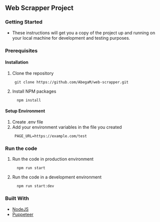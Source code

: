 ## Web Scrapper Project

### Getting Started

- These instructions will get you a copy of the project up and running on your local machine for development and testing purposes.

### Prerequisites

#### Installation

1.  Clone the repository
    ```
     git clone https://github.com/AbegaM/web-scrapper.git
    ```
2.  Install NPM packages
    ```
      npm install
    ```

#### Setup Environment

1.  Create .env file
2.  Add your environment variables in the file you created
    ```
     PAGE_URL=https://example.com/test
    ```

### Run the code

1. Run the code in production environment

   ```
     npm run start
   ```

2. Run the code in a development environment
   ```
     npm run start:dev
   ```

### Built With

- [NodeJS](https://nodejs.org/en/)
- [Puppeteer](https://developers.google.com/web/tools)
